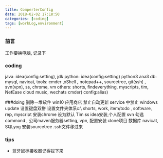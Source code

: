 ```yaml
---
title: ComperterConfig
date: 2018-02-02 17:18:50
categories: [coding]
tags: [workLog,environment]
---
```

### 前言
工作要换电脑, 记录下
### coding
java: idea(config:setting), jdk
python: idea(config:setting) python3 ana3
db: mysql, navicat, 
tools: cmder ,xShell , notepad++, sourcetree, git(ssh) , svn(vpn), ss, chrome, vm
others: shorts, findeverything, myscripts, tim, NetEase cloud music, wechats
cmder( config:alias)

###doing
删除一堆软件
win10 应用商店 禁止自动更新
service 中禁止 windows update
设置键盘双拼
设置文件夹体系c:\  shorts, work, item/todo   , software, rep, myscript
安装chrome 设为默认
Tim
ss
idea安装,个人配置 svn 勾选commond , 公司maven服务器setting,
vpn, 配置安装
clone项目
数据库 navicat, SQLyog
安装sourcetree .ssh文件移过来
### tips 
* 蓝牙鼠标接收器记得拔下来